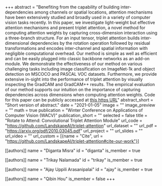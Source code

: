 +++
abstract = "Benefiting from the capability of building inter-dependencies among channels or spatial locations, attention mechanisms have been extensively studied and broadly used in a variety of computer vision tasks recently. In this paper, we investigate light-weight but effective attention mechanisms and present triplet attention, a novel method for computing attention weights by capturing cross-dimension interaction using a three-branch structure. For an input tensor, triplet attention builds inter-dimensional dependencies by the rotation operation followed by residual transformations and encodes inter-channel and spatial information with negligible computational overhead. Our method is simple as well as efficient and can be easily plugged into classic backbone networks as an add-on module. We demonstrate the effectiveness of our method on various challenging tasks including image classification on ImageNet-1k and object detection on MSCOCO and PASCAL VOC datasets. Furthermore, we provide extensive in-sight into the performance of triplet attention by visually inspecting the GradCAM and GradCAM++ results. The empirical evaluation of our method supports our intuition on the importance of capturing dependencies across dimensions when computing attention weights. Code for this paper can be publicly accessed at [this https URL](https://github.com/LandskapeAI/triplet-attention)"
abstract_short = "Short version of abstract."
date = "2021-01-05"
image = ""
image_preview = ""
math = true
publication = "Winter Conference on Applications of Computer Vision (WACV)"
publication_short = ""
selected = false
title = "Rotate to Attend: Convolutional Triplet Attention Module"
url_code = "https://github.com/LandskapeAI/triplet-attention"
url_dataset = ""
url_pdf = "https://arxiv.org/pdf/2010.03045.pdf"
url_project = ""
url_slides = ""
url_video = ""
url_custom = [{name = "Cite", url = "https://github.com/LandskapeAI/triplet-attention#cite-our-work"}]

[[authors]]
    name = "Diganta Misra"
    id = "diganta"
    is_member = true
    
[[authors]]
    name = "Trikay Nalamada"
    id = "trikay"
    is_member = true

[[authors]]
    name = "Ajay Uppili Arasanipalai"
    id = "ajay"
    is_member = true

[[authors]]
    name = "Qibin Hou"
    is_member = false
+++

